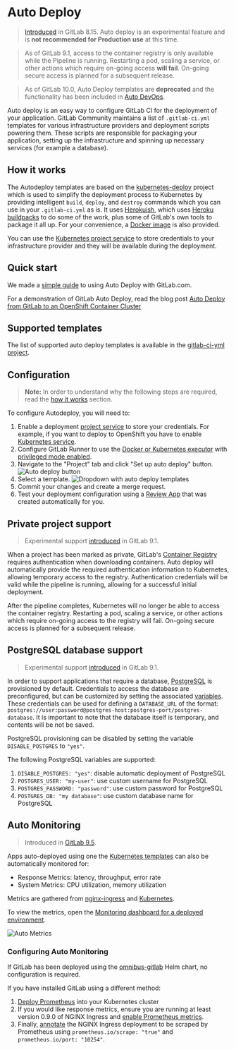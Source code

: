 # Auto Deploy

> [Introduced][mr-8135] in GitLab 8.15.
> Auto deploy is an experimental feature and is **not recommended for Production use** at this time.

> As of GitLab 9.1, access to the container registry is only available while the
Pipeline is running. Restarting a pod, scaling a service, or other actions which
require on-going access **will fail**. On-going secure access is planned for a
subsequent release.

> As of GitLab 10.0, Auto Deploy templates are **deprecated** and the
functionality has been included in [Auto
DevOps](../../topics/autodevops/index.md).

Auto deploy is an easy way to configure GitLab CI for the deployment of your
application. GitLab Community maintains a list of `.gitlab-ci.yml`
templates for various infrastructure providers and deployment scripts
powering them. These scripts are responsible for packaging your application,
setting up the infrastructure and spinning up necessary services (for
example a database).

## How it works

The Autodeploy templates are based on the [kubernetes-deploy][kube-deploy]
project which is used to simplify the deployment process to Kubernetes by
providing intelligent `build`, `deploy`, and `destroy` commands which you can
use in your `.gitlab-ci.yml` as is. It uses [Herokuish](https://github.com/gliderlabs/herokuish),
which uses [Heroku buildpacks](https://devcenter.heroku.com/articles/buildpacks)
to do some of the work, plus some of GitLab's own tools to package it all up. For
your convenience, a [Docker image][kube-image] is also provided.

You can use the [Kubernetes project service](../../user/project/integrations/kubernetes.md)
to store credentials to your infrastructure provider and they will be available
during the deployment.

## Quick start

We made a [simple guide](quick_start_guide.md) to using Auto Deploy with GitLab.com.

For a demonstration of GitLab Auto Deploy, read the blog post [Auto Deploy from GitLab to an OpenShift Container Cluster](https://about.gitlab.com/2017/05/16/devops-containers-gitlab-openshift/)

## Supported templates

The list of supported auto deploy templates is available in the
[gitlab-ci-yml project][auto-deploy-templates].

## Configuration

>**Note:**
In order to understand why the following steps are required, read the
[how it works](#how-it-works) section.

To configure Autodeploy, you will need to:

1. Enable a deployment [project service][project-services] to store your
   credentials. For example, if you want to deploy to OpenShift you have to
   enable [Kubernetes service][kubernetes-service].
1. Configure GitLab Runner to use the
   [Docker or Kubernetes executor](https://docs.gitlab.com/runner/executors/) with
   [privileged mode enabled][docker-in-docker].
1. Navigate to the "Project" tab and click "Set up auto deploy" button.
   ![Auto deploy button](img/auto_deploy_button.png)
1. Select a template.
  ![Dropdown with auto deploy templates](img/auto_deploy_dropdown.png)
1. Commit your changes and create a merge request.
1. Test your deployment configuration using a [Review App][review-app] that was
   created automatically for you.

## Private project support

> Experimental support [introduced][mr-2] in GitLab 9.1.

When a project has been marked as private, GitLab's [Container Registry][container-registry] requires authentication when downloading containers. Auto deploy will automatically provide the required authentication information to Kubernetes, allowing temporary access to the registry. Authentication credentials will be valid while the pipeline is running, allowing for a successful initial deployment.

After the pipeline completes, Kubernetes will no longer be able to access the container registry. Restarting a pod, scaling a service, or other actions which require on-going access to the registry will fail. On-going secure access is planned for a subsequent release.

## PostgreSQL database support

> Experimental support [introduced][mr-8] in GitLab 9.1.

In order to support applications that require a database, [PostgreSQL][postgresql] is provisioned by default. Credentials to access the database are preconfigured, but can be customized by setting the associated [variables](#postgresql-variables). These credentials can be used for defining a `DATABASE_URL` of the format: `postgres://user:password@postgres-host:postgres-port/postgres-database`. It is important to note that the database itself is temporary, and contents will be not be saved.

PostgreSQL provisioning can be disabled by setting the variable `DISABLE_POSTGRES` to `"yes"`.

The following PostgreSQL variables are supported:

1. `DISABLE_POSTGRES: "yes"`: disable automatic deployment of PostgreSQL
1. `POSTGRES_USER: "my-user"`: use custom username for PostgreSQL
1. `POSTGRES_PASSWORD: "password"`: use custom password for PostgreSQL
1. `POSTGRES_DB: "my database"`: use custom database name for PostgreSQL

## Auto Monitoring

> Introduced in [GitLab 9.5](https://gitlab.com/gitlab-org/gitlab-ce/merge_requests/13438).

Apps auto-deployed using one the [Kubernetes templates](#supported-templates) can also be automatically monitored for:

* Response Metrics: latency, throughput, error rate
* System Metrics: CPU utilization, memory utilization

Metrics are gathered from [nginx-ingress](../../user/project/integrations/prometheus_library/nginx_ingress.md) and [Kubernetes](../../user/project/integrations/prometheus_library/kubernetes.md).

To view the metrics, open the [Monitoring dashboard for a deployed environment](../environments.md#monitoring-environments).

![Auto Metrics](img/auto_monitoring.png)

### Configuring Auto Monitoring

If GitLab has been deployed using the [omnibus-gitlab](../../install/kubernetes/gitlab_omnibus.md) Helm chart, no configuration is required.

If you have installed GitLab using a different method:

1. [Deploy Prometheus](../../user/project/integrations/prometheus.md#configuring-your-own-prometheus-server-within-kubernetes) into your Kubernetes cluster
1. If you would like response metrics, ensure you are running at least version 0.9.0 of NGINX Ingress and [enable Prometheus metrics](https://github.com/kubernetes/ingress/blob/master/examples/customization/custom-vts-metrics/nginx/nginx-vts-metrics-conf.yaml).
1. Finally, [annotate](https://kubernetes.io/docs/concepts/overview/working-with-objects/annotations/) the NGINX Ingress deployment to be scraped by Prometheus using `prometheus.io/scrape: "true"` and `prometheus.io/port: "10254"`.

[mr-8135]: https://gitlab.com/gitlab-org/gitlab-ce/merge_requests/8135
[mr-2]: https://gitlab.com/gitlab-examples/kubernetes-deploy/merge_requests/2
[mr-8]: https://gitlab.com/gitlab-examples/kubernetes-deploy/merge_requests/8
[project-settings]: https://docs.gitlab.com/ce/public_access/public_access.html
[project-services]: ../../user/project/integrations/project_services.md
[auto-deploy-templates]: https://gitlab.com/gitlab-org/gitlab-ci-yml/tree/master/autodeploy
[kubernetes-service]: ../../user/project/integrations/kubernetes.md
[docker-in-docker]: ../docker/using_docker_build.md#use-docker-in-docker-executor
[review-app]: ../review_apps/index.md
[kube-image]: https://gitlab.com/gitlab-examples/kubernetes-deploy/container_registry "Kubernetes deploy Container Registry"
[kube-deploy]: https://gitlab.com/gitlab-examples/kubernetes-deploy "Kubernetes deploy example project"
[container-registry]: https://docs.gitlab.com/ce/user/project/container_registry.html
[postgresql]: https://www.postgresql.org/
